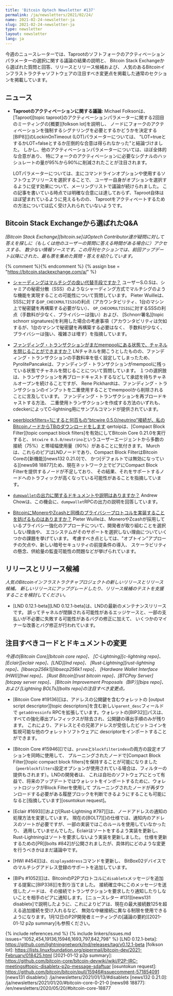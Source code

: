```yaml
---
title: 'Bitcoin Optech Newsletter #137'
permalink: /ja/newsletters/2021/02/24/
name: 2021-02-24-newsletter-ja
slug: 2021-02-24-newsletter-ja
type: newsletter
layout: newsletter
lang: ja
---
```

今週のニュースレーターでは、Taprootのソフトフォークのアクティベーションパラメーターの選択に関する議論の結果の説明と、
Bitcoin Stack Exchangeから選ばれた質問と回答、リリースとリリース候補および、
人気のあるBitcoinインフラストラクチャソフトウェアの注目すべき変更点を掲載した通常のセクションを掲載しています。

## ニュース

- **Taprootのアクティベーションに関する議論:** Michael Folksonは、
  [Taproot][topic taproot]のアクティベーションパラメーターに関する2回目のミーティングの[概要][folkson lot]を説明し、
  ノードにフォークのアクティベーションを強制するシグナリングを必要とするかどうかを決定する[BIP8][]のLockinOnTimeout (LOT)パラメーターについては、
  "LOT=trueとするかLOT=falseとするか圧倒的な合意は得られなかった"と結論づけました。
  しかし、他のアクティベーションパラメーターについては、ほぼ全体的な合意があり、
  特にフォークのアクティベーションに必要なシグナルのハッシュレートの量が95%から90%に削減されたことが注目されます。

    LOTパラメーターについては、主にコマンドラインオプションや使用するソフトウェアリリースを選択することで、
    ユーザー自身がオプションを選択するように促す効果について、メーリングリストで議論が続けられました。
    この記事を書いている時点では明確な合意には達しておらず、Taproot自体はほぼ望まれているように見えるものの、
    Taprootをアクティベートするための方法については広く受け入れられていないようです。

## Bitcoin Stack Exchangeから選ばれたQ&A

*[Bitcoin Stack Exchange][bitcoin.se]はOptech Contributor達が疑問に対して答えを探しに（もしくは他のユーザーの質問に答える時間がある場合に）アクセスする、
数少ない情報ソースです。この月刊セクションでは、前回アップデート以降にされた、最も票を集めた質問・答えを紹介しています。*

{% comment %}<!-- https://bitcoin.stackexchange.com/search?tab=votes&q=created%3a1m..%20is%3aanswer -->{% endcomment %}
{% assign bse = "https://bitcoin.stackexchange.com/a/" %}

- [<!--is-sharding-a-good-alternative-to-multisig-->シャーディングはマルチシグの良い代替手段ですか？]({{bse}}102007)
  ユーザーS.O.Sは、シャミアの秘密分散（SSS）のようなシャーディング方式でマルチシグのような機能を実現することの可能性について質問しています。
  Pieter Wuilleは、SSSに対する`OP_CHECKMULTISIG`の利点（アカウンタビリティ、1台のマシン上で秘密鍵を再構築する必要がない）、
  `OP_CHECKMULTISIG`に対するSSSの利点（手数料が少なく、プライバシーは強い）および、
  [Schnorr署名][topic schnorr signatures]を利用した場合の考慮事項（アカウンタビリティは欠如するが、1台のマシンで秘密鍵を再構築する必要はなく、
  手数料が少なく、プライバシーは強い、複雑さは増す）を指摘しています。

- [<!--can-a-channel-be-closed-while-the-funding-tx-is-still-stuck-in-the-mempool-->ファンディング・トランザクションがまだmempoolにある状態で、チャネルを閉じることができますか？]({{bse}}102180)
  LNチャネルを開こうとしたものの、ファンディング・トランザクションの手数料率を低く設定してしまったため、
  PyrolitePancakeは、ファンディング・トランザクションがmempoolに残っている状態でチャネルを閉じることについて質問しています。
  １つの選択肢は、トランザクションを再ブロードキャストするなどして承認を待ちチャネルオープンを続けることですが、
  Rene Pickhardtは、ファンディング・トランザクションのインプットを二重使用することでmempoolから削除されることに言及しています。
  ファンディング・トランザクションを再ブロードキャストする方法、
  二重使用トランザクションを作成する方法のいずれも、cdeckerによってC-lightning用にサンプルコマンドが提供されています。

- [<!--with-peerblockfilters-1-hundreds-of-btcwire-0-5-0-neutrino-connections-are-downloading-tb-from-my-bitcoin-node-->peerblockfilters=1にすると何百もの“btcwire 0.5.0/neutrino”接続が、私のBitcoinノードからTBのダウンロードをします]({{bse}}102263)
  qertoipは、[Compact Block Filter][topic compact block filters]を有効にしてBitcoin Core 0.21.0を実行すると、
  `btcwire 0.5.0/neutrino`というユーザーエージェントから多数の接続（75%）と帯域幅使用量（90%）があることに気付きます。
  Murchは、これらのピアはLNDノードであり、Compact Block FilterはBitcoin Coreの[新機能][news132 0.21.0]で、
  かつ[デフォルトでは無効になっている][news98 18877]ため、現在ネットワーク上でピアにCompact Block Filterを提供するノードが不足しており、
  その結果、それをサポートするノードへのトラフィックが高くなっている可能性があることを指摘しています。

- [<!--is-there-dumpwallet-output-documentation-explanation-->`dumpwallet`の出力に関するドキュメントや説明はありますか？]({{bse}}101767)
  Andrew Chowは、この機会に、`dumpwallet`RPCの出力の説明を回答しています。

- [<!--is-there-something-about-bitcoin-that-prevents-implementing-the-same-privacy-protocols-of-monero-and-zcash-->BitcoinにMoneroやZcashと同様のプライバシープロトコルを実装することを妨げるものはありますか？]({{bse}}101868)
  Pieter Wuilleは、MoneroやZcashが採用しているプライバシー強化のアプローチについて、開発者が取り組むことを選択しない理由や、
  エコシステムがそのサポートを選択しない理由についていくつかの課題を挙げています。
  考慮すべき点としては、"オプトイン"アプローチの欠点や、新しい暗号セキュリティの前提条件の導入、
  スケーラビリティの懸念、供給量の監査可能性の問題などが挙げられています。

## リリースとリリース候補

*人気のBitcoinインフラストラクチャプロジェクトの新しいリリースとリリース候補。
新しいリリースにアップグレードしたり、リリース候補のテストを支援することを検討してください。*

- [LND 0.12.1-beta][LND 0.12.1-beta]は、LNDの最新のメンテナンスリリースです。
  誤ってチャネルが閉鎖される可能性があるエッジケースと、一部の支払いが不必要に失敗する可能性があるバグの修正に加えて、
  いくつかのマイナーな改善とバグ修正が行われています。

## 注目すべきコードとドキュメントの変更

*今週の[Bitcoin Core][bitcoin core repo]、
[C-Lightning][c-lightning repo]、[Eclair][eclair repo]、[LND][lnd repo]、
[Rust-Lightning][rust-lightning repo]、[libsecp256k1][libsecp256k1 repo]、
[Hardware Wallet Interface (HWI)][hwi repo]、
[Rust Bitcoin][rust bitcoin repo]、[BTCPay Server][btcpay server repo]、
[Bitcoin Improvement Proposals（BIP）][bips repo]、および
[Lightning BOLTs][bolts repo]の注目すべき変更点。*

- [Bitcoin Core #19136][]は、アドレスの公開鍵を含むウォレットの
  [output script descriptor][topic descriptors]を含む新しい`parent_desc`フィールドで
  `getaddressinfo` RPCを拡張しています。ウォレットの[BIP32][]パスは、
  すべての強化導出プレフィックスが除去され、公開鍵の導出手順のみが残ります。
  これにより、アドレスとその兄弟アドレスが受信したビットコインを監視可能な他のウォレットソフトウェアに
  descriptorをインポートすることができます。

- [Bitcoin Core #15946][]では、`prune`と`blockfilterindex`の両方の設定オプションを同時に使用して、
  プルーニングされたノードで[Compact Block Filter][topic compact block filters]を保持することが可能になりました
  （`peerblockfilters`設定オプションが使用されている場合は、フィルターの提供もされます）。LNDの開発者は、
  これは自社のソフトウェアにとって有益で、将来のアップデートではウォレットをインポートするために、ウォレットロジックがBlock Filterを使用して
  プルーニングされたノードが再ダウンロードする必要がある履歴ブロックを判断できるようにすることも可能になると[指摘しています][osuntokun request]。

- [Eclair #1693][]および[Rust-Lightning #797][]は、ノードアドレスの通知の処理方法を変更しています。
  現在の[BOLT7][]の仕様では、通知内のアドレスのソートが必要ですが、一部の実装ではこのルールを使用していなかったり、
  適用していませんでした。Eclairはソートをするよう実装を更新し、Rust-Lightningはソートを要求しないよう実装を更新しました。
  仕様を更新するための[PR][bolts #842]が公開されましたが、具体的にどのような変更を行うべきかはまだ議論中です。

- [HWI #454][]は、`displayaddress`コマンドを更新し、
  BitBox02デバイスでのマルチシグアドレス登録のサポートを追加しています。

- [BIPs #1052][]は、BitcoinのP2Pプロトコルに`disabletx`メッセージを追加する提案に[BIP338][]を割り当てました。
  接続確立中にこのメッセージを送信したノードは、その接続でトランザクションを要求したり通知したりしないことを相手のピアに通知します。
  [ニュースレター #131][news131 disabletx]で説明したように、これによりピアは、現在の最大接続数125を超える追加接続を受け入れるなど、
  無効な中継接続に異なる制限を使用できるようになります。1月12日のP2P開発者ミーティングの[議論の要約][2021-01-12 p2p summary]も参照ください。

{% include references.md %}
{% include linkers/issues.md issues="1052,454,19136,15946,1693,797,842,798" %}
[LND 0.12.1-beta]: https://github.com/lightningnetwork/lnd/releases/tag/v0.12.1-beta
[folkson lot]: https://lists.linuxfoundation.org/pipermail/bitcoin-dev/2021-February/018425.html
[2021-01-12 p2p summary]: https://github.com/bitcoin-core/bitcoin-devwiki/wiki/P2P-IRC-meetings#topic-disabletx-p2p-message-sdaftuar
[osuntokun request]: https://github.com/bitcoin/bitcoin/pull/15946#issuecomment-571854091
[news131 disabletx]: /ja/newsletters/2021/01/13/#disabletx
[news132 0.21.0]: /ja/newsletters/2021/01/20/#bitcoin-core-0-21-0
[news98 18877]: /en/newsletters/2020/05/20/#bitcoin-core-18877
